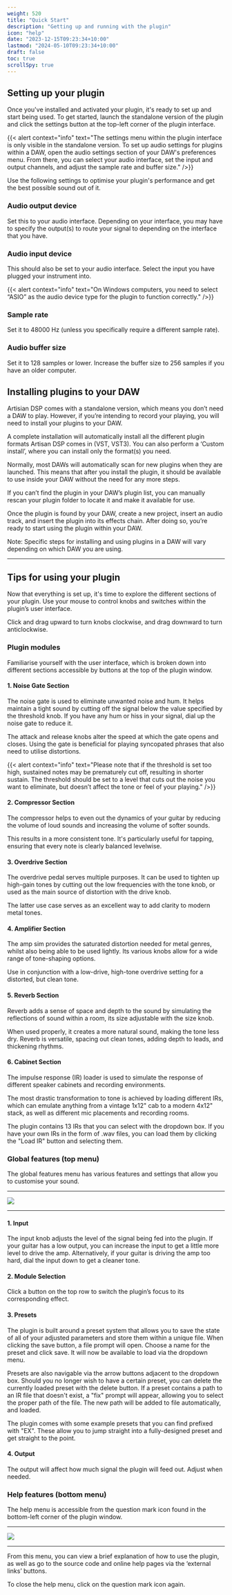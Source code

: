 ```yaml
---
weight: 520
title: "Quick Start"
description: "Getting up and running with the plugin"
icon: "help"
date: "2023-12-15T09:23:34+10:00"
lastmod: "2024-05-10T09:23:34+10:00"
draft: false
toc: true
scrollSpy: true
---
```


## Setting up your plugin
Once you've installed and activated your plugin, it's ready to set up and start being used. To get started, launch the standalone version of the plugin and click the settings button at the top-left corner of the plugin interface.

{{< alert context="info" text="The settings menu within the plugin interface is only visible in the standalone version. To set up audio settings for plugins within a DAW, open the audio settings section of your DAW's preferences menu. From there, you can select your audio interface, set the input and output channels, and adjust the sample rate and buffer size." />}}

Use the following settings to optimise your plugin's performance and get the best possible sound out of it.

### Audio output device
Set this to your audio interface. Depending on your interface, you may have to specify the output(s) to route your signal to depending on the interface that you have.

### Audio input device
This should also be set to your audio interface. Select the input you have plugged your instrument into.

{{< alert context="info" text="On Windows computers, you need to select “ASIO” as the audio device type for the plugin to function correctly." />}}

### Sample rate
Set it to 48000 Hz (unless you specifically require a different sample rate).

### Audio buffer size
Set it to 128 samples or lower. Increase the buffer size to 256 samples if you have an older computer.

## Installing plugins to your DAW
Artisian DSP comes with a standalone version, which means you don’t need a DAW to play. However, if you’re intending to record your playing, you will need to install your plugins to your DAW.

A complete installation will automatically install all the different plugin formats Artisan DSP comes in (VST, VST3).
You can also perform a ‘Custom install’, where you can install only the format(s) you need.

Normally, most DAWs will automatically scan for new plugins when they are launched. This means that after you install the plugin, it should be available to use inside your DAW without the need for any more steps.

If you can’t find the plugin in your DAW’s plugin list, you can manually rescan your plugin folder to locate it and make it available for use.

Once the plugin is found by your DAW, create a new project, insert an audio track, and insert the plugin into its effects chain. After doing so, you’re ready to start using the plugin within your DAW.

Note: Specific steps for installing and using plugins in a DAW will vary depending on which DAW you are using.

---

## Tips for using your plugin
Now that everything is set up, it's time to explore the different sections of your plugin. Use your mouse to control knobs and switches within the plugin’s user interface.

Click and drag upward to turn knobs clockwise, and drag downward to turn anticlockwise.

### Plugin modules
Familiarise yourself with the user interface, which is broken down into different sections accessible by buttons at the top of the plugin window.

#### 1. Noise Gate Section
The noise gate is used to eliminate unwanted noise and hum. It helps maintain a tight sound by cutting off the signal below the value specified by the threshold knob. If you have any hum or hiss in your signal, dial up the noise gate to reduce it.

The attack and release knobs alter the speed at which the gate opens and closes. Using the gate is beneficial for playing syncopated phrases that also need to utilise distortions.

{{< alert context="info" text="Please note that if the threshold is set too high, sustained notes may be prematurely cut off, resulting in shorter sustain. The threshold should be set to a level that cuts out the noise you want to eliminate, but doesn’t affect the tone or feel of your playing." />}}

#### 2. Compressor Section
The compressor helps to even out the dynamics of your guitar by reducing the volume of loud sounds and increasing the volume of softer sounds.

This results in a more consistent tone. It's particularly useful for tapping, ensuring that every note is clearly balanced levelwise.

#### 3. Overdrive Section
The overdrive pedal serves multiple purposes. It can be used to tighten up high-gain tones by cutting out the low frequencies with the tone knob, or used as the main source of distortion with the drive knob.

The latter use case serves as an excellent way to add clarity to modern metal tones.

#### 4. Amplifier Section
The amp sim provides the saturated distortion needed for metal genres, whilst also being able to be used lightly. Its various knobs allow for a wide range of tone-shaping options.

Use in conjunction with a low-drive, high-tone overdrive setting for a distorted, but clean tone.

#### 5. Reverb Section
Reverb adds a sense of space and depth to the sound by simulating the reflections of sound within a room, its size adjustable with the size knob.

When used properly, it creates a more natural sound, making the tone less dry. Reverb is versatile, spacing out clean tones, adding depth to leads, and thickening rhythms.

#### 6. Cabinet Section
The impulse response (IR) loader is used to simulate the response of different speaker cabinets and recording environments.

The most drastic transformation to tone is achieved by loading different IRs, which can emulate anything from a vintage 1x12" cab to a modern 4x12" stack, as well as different mic placements and recording rooms.

The plugin contains 13 IRs that you can select with the dropdown box. If you have your own IRs in the form of .wav files, you can load them by clicking the "Load IR" button and selecting them.


### Global features (top menu)
The global features menu has various features and settings that allow you to customise your sound.

----
![](img/help/toprow.png)

----

#### 1. Input
The input knob adjusts the level of the signal being fed into the plugin. If your guitar has a low output, you can increase the input to get a little more level to drive the amp. Alternatively, if your guitar is driving the amp too hard, dial the input down to get a cleaner tone.

#### 2. Module Selection
Click a button on the top row to switch the plugin’s focus to its corresponding effect.

#### 3. Presets
The plugin is built around a preset system that allows you to save the state of all of your adjusted parameters and store them within a unique file. When clicking the save button, a file prompt will open. Choose a name for the preset and click save. It will now be available to load via the dropdown menu.

Presets are also navigable via the arrow buttons adjacent to the dropdown box. Should you no longer wish to have a certain preset, you can delete the currently loaded preset with the delete button. If a preset contains a path to an IR file that doesn't exist, a "fix" prompt will appear, allowing you to select the proper path of the file. The new path will be added to file automatically, and loaded.

The plugin comes with some example presets that you can find prefixed with "EX". These allow you to jump straight into a fully-designed preset and get straight to the point.

#### 4. Output
The output will affect how much signal the plugin will feed out. Adjust when needed.


### Help features (bottom menu)

The help menu is accessible from the question mark icon found in the bottom-left corner of the plugin window.

----
![](img/help/helpmenu.png)

----

From this menu, you can view a brief explanation of how to use the plugin, as well as go to the source code and online help pages via the ‘external links’ buttons.

To close the help menu, click on the question mark icon again.


